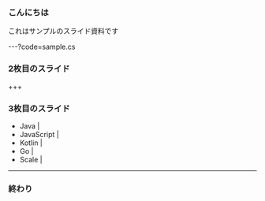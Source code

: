 ### こんにちは

これはサンプルのスライド資料です

---?code=sample.cs

### 2枚目のスライド

+++

### 3枚目のスライド

- Java |
- JavaScript |
- Kotlin |
- Go |
- Scale |

---

### 終わり
